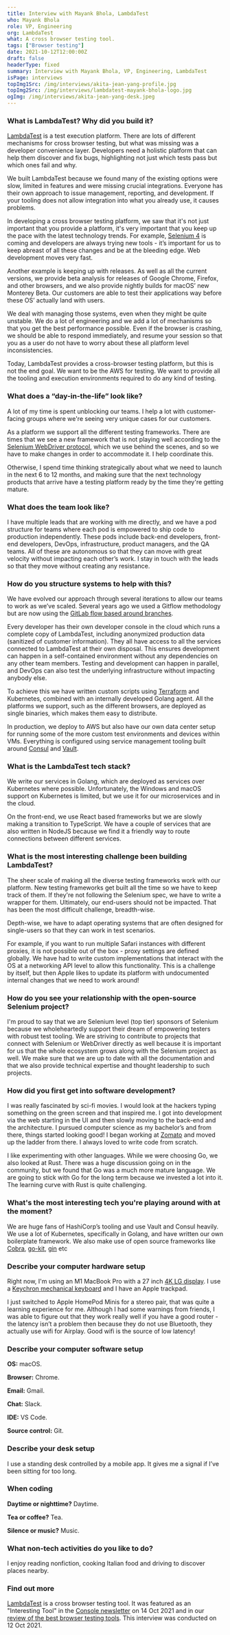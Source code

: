 ```yaml
---
title: Interview with Mayank Bhola, LambdaTest
who: Mayank Bhola
role: VP, Engineering
org: LambdaTest
what: A cross browser testing tool.
tags: ["Browser testing"]
date: 2021-10-12T12:00:00Z
draft: false
headerType: fixed
summary: Interview with Mayank Bhola, VP, Engineering, LambdaTest
isPage: interviews
topImg1Src: /img/interviews/akita-jean-yang-profile.jpg
topImg2Src: /img/interviews/lambdatest-mayank-bhola-logo.jpg
ogImg: /img/interviews/akita-jean-yang-desk.jpeg
---
```


### What is LambdaTest? Why did you build it?

[LambdaTest](https://www.lambdatest.com/) is a test execution platform. There
are lots of different mechanisms for cross browser testing, but what was missing
was a developer convenience layer. Developers need a holistic platform that can
help them discover and fix bugs, highlighting not just which tests pass but
which ones fail and why.

We built LambdaTest because we found many of the existing options were slow,
limited in features and were missing crucial integrations. Everyone has their
own approach to issue management, reporting, and development. If your tooling
does not allow integration into what you already use, it causes problems.

In developing a cross browser testing platform, we saw that it's not just
important that you provide a platform, it's very important that you keep up the
pace with the latest technology trends. For example,
[Selenium 4](https://www.selenium.dev/) is coming and developers are always
trying new tools - it’s important for us to keep abreast of all these changes
and be at the bleeding edge. Web development moves very fast.

Another example is keeping up with releases. As well as all the current
versions, we provide beta analysis for releases of Google Chrome, Firefox, and
other browsers, and we also provide nightly builds for macOS’ new Monterey Beta.
Our customers are able to test their applications way before these OS’ actually
land with users.

We deal with managing those systems, even when they might be quite unstable. We
do a lot of engineering and we add a lot of mechanisms so that you get the best
performance possible. Even if the browser is crashing, we should be able to
respond immediately, and resume your session so that you as a user do not have
to worry about these all platform level inconsistencies.

Today, LambdaTest provides a cross-browser testing platform, but this is not the
end goal. We want to be the AWS for testing. We want to provide all the tooling
and execution environments required to do any kind of testing.

### What does a “day-in-the-life” look like?

A lot of my time is spent unblocking our teams. I help a lot with
customer-facing groups where we're seeing very unique cases for our customers.

As a platform we support all the different testing frameworks. There are times
that we see a new framework that is not playing well according to the
[Selenium WebDriver protocol](https://www.w3.org/TR/webdriver/), which we use
behind the scenes, and so we have to make changes in order to accommodate it. I
help coordinate this.

Otherwise, I spend time thinking strategically about what we need to launch in
the next 6 to 12 months, and making sure that the next technology products that
arrive have a testing platform ready by the time they're getting mature.

### What does the team look like?

I have multiple leads that are working with me directly, and we have a pod
structure for teams where each pod is empowered to ship code to production
independently. These pods include back-end developers, front-end developers,
DevOps, infrastructure, product managers, and the QA teams. All of these are
autonomous so that they can move with great velocity without impacting each
other’s work. I stay in touch with the leads so that they move without creating
any resistance.

### How do you structure systems to help with this?

We have evolved our approach through several iterations to allow our teams to
work as we’ve scaled. Several years ago we used a Gitflow methodology but are
now using the
[GitLab flow based around branches](https://about.gitlab.com/handbook/product-development-flow/).

Every developer has their own developer console in the cloud which runs a
complete copy of LambdaTest, including anonymized production data (sanitized of
customer information). They all have access to all the services connected to
LambdaTest at their own disposal. This ensures development can happen in a
self-contained environment without any dependencies on any other team members.
Testing and development can happen in parallel, and DevOps can also test the
underlying infrastructure without impacting anybody else.

To achieve this we have written custom scripts using
[Terraform](https://www.terraform.io/) and Kubernetes, combined with an
internally developed Golang agent. All the platforms we support, such as the
different browsers, are deployed as single binaries, which makes them easy to
distribute.

In production, we deploy to AWS but also have our own data center setup for
running some of the more custom test environments and devices within VMs.
Everything is configured using service management tooling built around
[Consul](https://www.consul.io/) and [Vault](https://www.vaultproject.io/).

### What is the LambdaTest tech stack?

We write our services in Golang, which are deployed as services over Kubernetes
where possible. Unfortunately, the Windows and macOS support on Kubernetes is
limited, but we use it for our microservices and in the cloud.

On the front-end, we use React based frameworks but we are slowly making a
transition to TypeScript. We have a couple of services that are also written in
NodeJS because we find it a friendly way to route connections between different
services.

### What is the most interesting challenge been building LambdaTest?

The sheer scale of making all the diverse testing frameworks work with our
platform. New testing frameworks get built all the time so we have to keep track
of them. If they're not following the Selenium spec, we have to write a wrapper
for them. Ultimately, our end-users should not be impacted. That has been the
most difficult challenge, breadth-wise.

Depth-wise, we have to adapt operating systems that are often designed for
single-users so that they can work in test scenarios.

For example, if you want to run multiple Safari instances with different
proxies, it is not possible out of the box - proxy settings are defined
globally. We have had to write custom implementations that interact with the OS
at a networking API level to allow this functionality. This is a challenge by
itself, but then Apple likes to update its platform with undocumented internal
changes that we need to work around!

### How do you see your relationship with the open-source Selenium project?

I'm proud to say that we are Selenium level (top tier) sponsors of Selenium
because we wholeheartedly support their dream of empowering testers with robust
test tooling. We are striving to contribute to projects that connect with
Selenium or WebDriver directly as well because it is important for us that the
whole ecosystem grows along with the Selenium project as well. We make sure that
we are up to date with all the documentation and that we also provide technical
expertise and thought leadership to such projects.

### How did you first get into software development?

I was really fascinated by sci-fi movies. I would look at the hackers typing
something on the green screen and that inspired me. I got into development via
the web starting in the UI and then slowly moving to the back-end and the
architecture. I pursued computer science as my bachelor’s and from there, things
started looking good! I began working at [Zomato](https://www.zomato.com/) and
moved up the ladder from there. I always loved to write code from scratch.

I like experimenting with other languages. While we were choosing Go, we also
looked at Rust. There was a huge discussion going on in the community, but we
found that Go was a much more mature language. We are going to stick with Go for
the long term because we invested a lot into it. The learning curve with Rust is
quite challenging.

### What's the most interesting tech you're playing around with at the moment?

We are huge fans of HashiCorp’s tooling and use Vault and Consul heavily. We use
a lot of Kubernetes, specifically in Golang, and have written our own
boilerplate framework. We also make use of open source frameworks like
[Cobra](https://github.com/spf13/cobra),
[go-kit](https://github.com/go-kit/kit), [gin](https://github.com/gin-gonic/gin)
etc

### Describe your computer hardware setup

Right now, I'm using an M1 MacBook Pro with a 27 inch
[4K LG display](https://www.lg.com/4k-monitors). I use a
[Keychron mechanical keyboard](https://www.keychron.com/) and I have an Apple
trackpad.

I just switched to Apple HomePod Minis for a stereo pair, that was quite a
learning experience for me. Although I had some warnings from friends, I was
able to figure out that they work really well if you have a good router - the
latency isn’t a problem then because they do not use Bluetooth, they actually
use wifi for Airplay. Good wifi is the source of low latency!

### Describe your computer software setup

**OS:** macOS.

**Browser:** Chrome.

**Email:** Gmail.

**Chat:** Slack.

**IDE:** VS Code.

**Source control:** Git.

### Describe your desk setup

I use a standing desk controlled by a mobile app. It gives me a signal if I’ve
been sitting for too long.

### When coding

**Daytime or nighttime?** Daytime.

**Tea or coffee?** Tea.

**Silence or music?** Music.

### What non-tech activities do you like to do?

I enjoy reading nonfiction, cooking Italian food and driving to discover places
nearby.

### Find out more

[LambdaTest](https://www.lambdatest.com/) is a cross browser testing tool. It
was featured as an "Interesting Tool" in the
[Console newsletter](https://console.dev) on 14 Oct 2021 and in our
[review of the best browser testing tools](/tools/browser-testing/). This
interview was conducted on 12 Oct 2021.
